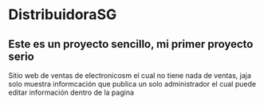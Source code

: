 # DistribuidoraSG
## Este es un proyecto sencillo, mi primer proyecto serio

Sitio web de ventas de electronicosm el cual no tiene nada de ventas, jaja solo muestra informcación que publica un solo administrador el cual puede editar información dentro de la pagina

